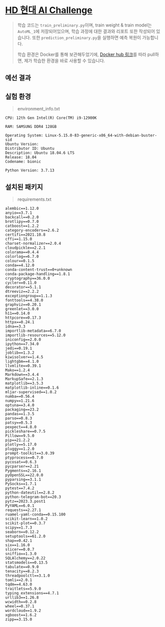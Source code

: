 # [HD 현대 AI Challenge](https://dacon.io/competitions/official/236158/overview/description>)

> 학습 코드는 `train_preliminary.py`이며, train weight & train model는 `AutoML_1`에 저장되어있으며, 학습 과정에 대한 결과와 리포트 또한 작성되어 있습니다. 또한 `prediction_preliminary.py`을 실행하면 예측 복원이 가능합니다.
> 
> 학습 환경은 Docker를 통해 보관해두었기에, [Docker hub 링크](https://hub.docker.com/repository/docker/dodo9249/hdaichallenge/general)를 따라 pull하면, 제가 학습한 환경을 바로 사용할 수 있습니다.

## 예선 결과



## 실험 환경

> environment_info.txt

```
CPU: 12th Gen Intel(R) Core(TM) i9-12900K

RAM: SAMSUNG DDR4 128GB

Operating System: Linux-5.15.0-83-generic-x86_64-with-debian-buster-sid
Ubuntu Version:
Distributor ID: Ubuntu
Description: Ubuntu 18.04.6 LTS
Release: 18.04
Codename: bionic

Python Version: 3.7.13
```

## 설치된 패키지

> requirements.txt

```
alembic==1.12.0
anyio==3.7.1
backcall==0.2.0
brotlipy==0.7.0
catboost==1.2.2
category-encoders==2.6.2
certifi==2021.10.8
cffi==1.15.0
charset-normalizer==2.0.4
cloudpickle==2.2.1
colorama==0.4.4
colorlog==6.7.0
colour==0.1.5
conda==4.12.0
conda-content-trust==0+unknown
conda-package-handling==1.8.1
cryptography==36.0.0
cycler==0.11.0
decorator==5.1.1
dtreeviz==2.2.2
exceptiongroup==1.1.3
fonttools==4.38.0
graphviz==0.20.1
greenlet==3.0.0
h11==0.14.0
httpcore==0.17.3
httpx==0.24.1
idna==3.3
importlib-metadata==6.7.0
importlib-resources==5.12.0
iniconfig==2.0.0
ipython==7.34.0
jedi==0.19.1
joblib==1.3.2
kiwisolver==1.4.5
lightgbm==4.1.0
llvmlite==0.39.1
Mako==1.2.4
Markdown==3.4.4
MarkupSafe==2.1.3
matplotlib==3.5.3
matplotlib-inline==0.1.6
mljar-supervised==1.0.2
numba==0.56.4
numpy==1.21.6
optuna==3.4.0
packaging==23.2
pandas==1.3.5
parso==0.8.3
patsy==0.5.3
pexpect==4.8.0
pickleshare==0.7.5
Pillow==9.5.0
pip==21.2.2
plotly==5.17.0
pluggy==1.2.0
prompt-toolkit==3.0.39
ptyprocess==0.7.0
pycosat==0.6.3
pycparser==2.21
Pygments==2.16.1
pyOpenSSL==22.0.0
pyparsing==3.1.1
PySocks==1.7.1
pytest==7.4.2
python-dateutil==2.8.2
python-telegram-bot==20.3
pytz==2023.3.post1
PyYAML==6.0.1
requests==2.27.1
ruamel-yaml-conda==0.15.100
scikit-learn==1.0.2
scikit-plot==0.3.7
scipy==1.7.3
seaborn==0.12.2
setuptools==61.2.0
shap==0.42.1
six==1.16.0
slicer==0.0.7
sniffio==1.3.0
SQLAlchemy==2.0.22
statsmodels==0.13.5
tabulate==0.9.0
tenacity==8.2.3
threadpoolctl==3.1.0
tomli==2.0.1
tqdm==4.63.0
traitlets==5.9.0
typing_extensions==4.7.1
urllib3==1.26.8
wcwidth==0.2.8
wheel==0.37.1
wordcloud==1.9.2
xgboost==1.6.2
zipp==3.15.0
```
